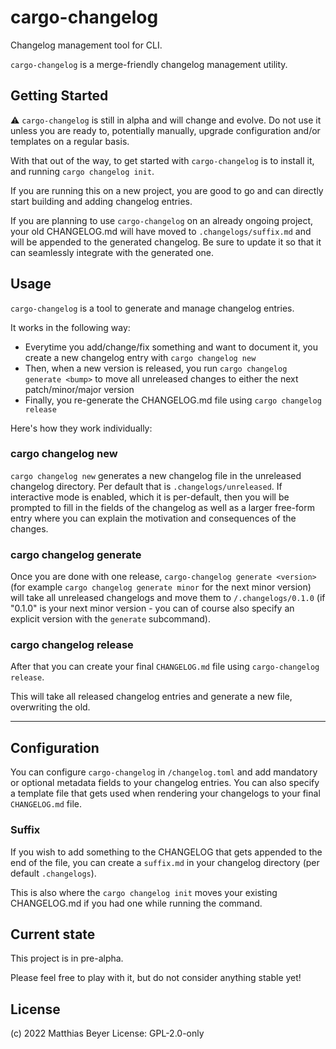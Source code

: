 # cargo-changelog

Changelog management tool for CLI.

`cargo-changelog` is a merge-friendly changelog management utility.

## Getting Started

⚠️ `cargo-changelog` is still in alpha and will change and evolve. Do not use it
unless you are ready to, potentially manually, upgrade configuration and/or
templates on a regular basis.

With that out of the way, to get started with `cargo-changelog` is to install it,
and running `cargo changelog init`.

If you are running this on a new project, you are good to go and can directly
start building and adding changelog entries.

If you are planning to use `cargo-changelog` on an already ongoing project,
your old CHANGELOG.md will have moved to `.changelogs/suffix.md` and will be
appended to the generated changelog. Be sure to update it so that it can
seamlessly integrate with the generated one.

## Usage

`cargo-changelog` is a tool to generate and manage changelog entries.

It works in the following way:

- Everytime you add/change/fix something and want to document it, you create a
  new changelog entry with `cargo changelog new`
- Then, when a new version is released, you run `cargo changelog generate
  <bump>` to move all unreleased changes to either the next patch/minor/major
  version
- Finally, you re-generate the CHANGELOG.md file using `cargo changelog release`

Here's how they work individually:

### cargo changelog new

`cargo changelog new` generates a new changelog file in the unreleased
changelog directory. Per default that is `.changelogs/unreleased`.
If interactive mode is enabled, which it is per-default, then you will be
prompted to fill in the fields of the changelog as well as a larger free-form
entry where you can explain the motivation and consequences of the changes.

### cargo changelog generate <bump>

Once you are done with one release, `cargo-changelog generate <version>` (for
example `cargo changelog generate minor` for the next minor version) will take
all unreleased changelogs and move them to `/.changelogs/0.1.0` (if "0.1.0" is
your next minor version - you can of course also specify an explicit version
with the `generate` subcommand).

### cargo changelog release

After that you can create your final `CHANGELOG.md` file using
`cargo-changelog release`.

This will take all released changelog entries and generate a new file,
overwriting the old.

-------

## Configuration

You can configure `cargo-changelog` in `/changelog.toml` and add mandatory or
optional metadata fields to your changelog entries. You can also specify a
template file that gets used when rendering your changelogs to your final
`CHANGELOG.md` file.

### Suffix

If you wish to add something to the CHANGELOG that gets appended to the end of
the file, you can create a `suffix.md` in your changelog directory (per default
`.changelogs`).

This is also where the `cargo changelog init` moves your existing CHANGELOG.md
if you had one while running the command.

## Current state

This project is in pre-alpha.

Please feel free to play with it, but do not consider anything stable yet!

## License

(c) 2022 Matthias Beyer
License: GPL-2.0-only

